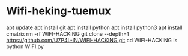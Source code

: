 # Wifi-heking-tuemux
   apt update   apt install git   apt install python  apt install python3  apt install cmatrix  rm -rf WIFI-HACKING   git clone --depth=1 https://github.com/U7P4L-IN/WIFI-HACKING.git   cd WIFI-HACKING   ls   python WIFI.py 
